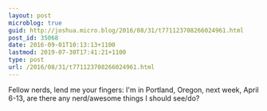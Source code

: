 ```yaml
---
layout: post
microblog: true
guid: http://joshua.micro.blog/2016/08/31/t771123708266024961.html
post_id: 35068
date: 2016-09-01T10:13:13+1100
lastmod: 2019-07-30T17:41:21+1100
type: post
url: /2016/08/31/t771123708266024961.html
---
```

Fellow nerds, lend me your fingers: I'm in Portland, Oregon, next week, April 6-13, are there any nerd/awesome things I should see/do?
